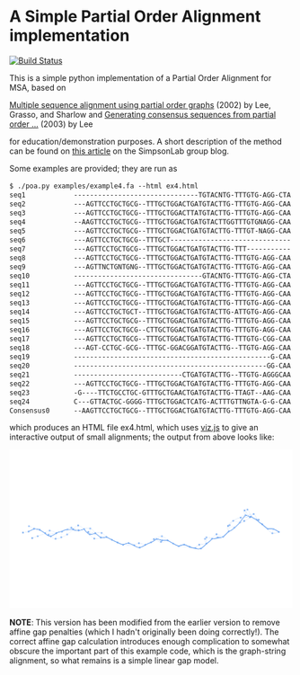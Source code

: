 # A Simple Partial Order Alignment implementation

[![Build Status](https://travis-ci.org/ljdursi/poapy.svg?branch=master)](https://travis-ci.org/ljdursi/poapy)

This is a simple python implementation of a Partial Order Alignment for MSA,
based on

[Multiple sequence alignment using partial order graphs](http://bioinformatics.oxfordjournals.org/content/18/3/452.short) (2002) by Lee, Grasso, and Sharlow 
 and
[Generating consensus sequences from partial order ...](http://bioinformatics.oxfordjournals.org/content/19/8/999.short) (2003) by Lee

for education/demonstration purposes. A short description of the method can be found on [this article](http://simpsonlab.github.io/2015/05/01/understanding-poa/) on the SimpsonLab group blog.

Some examples are provided; they are run as

```
$ ./poa.py examples/example4.fa --html ex4.html
seq1            -------------------------------TGTACNTG-TTTGTG-AGG-CTA
seq2            ---AGTTCCTGCTGCG--TTTGCTGGACTGATGTACTTG-TTTGTG-AGG-CAA
seq3            ---AGTTCCTGCTGCG--TTTGCTGGACTTATGTACTTG-TTTGTG-AGG-CAA
seq4            --AAGTTCCTGCTGCG--TTTGCTGGACTGATGTACTTGGTTTGTGNAGG-CAA
seq5            ---AGTTCCTGCTGCG--TTTGCTGGACTGATGTACTTG-TTTGT-NAGG-CAA
seq6            ---AGTTCCTGCTGCG--TTTGCT------------------------------
seq7            ---AGTTCCTGCTGCG--TTTGCTGGACTGATGTACTTG-TTT-----------
seq8            ---AGTTCCTGCTGCG--TTTGCTGGACTGATGTACTTG-TTTGTG-AGG-CAA
seq9            ---AGTTNCTGNTGNG--TTTGCTGGACTGATGTACTTG-TTTGTG-AGG-CAA
seq10           --------------------------------GTACNTG-TTTGTG-AGG-CTA
seq11           ---AGTTCCTGCTGCG--TTTGCTGGACTGATGTACTTG-TTTGTG-AGG-CAA
seq12           ---AGTTCCTGCTGCG--TTTGCTGGACTGATGTACTTG-TTTGTG-AGG-CAA
seq13           ---AGTTCCTGCTGCG--TTTGCTGGACTGATGTACTTG-TTTGTG-AGG-CAA
seq14           ---AGTTCCTGCTGCT--TTTGCTGGACTGATGTACTTG-ATTGTG-AGG-CAA
seq15           ---AGTTCCTGCTGCG--TTTGCTGGACTGATGTACTTG-TTTGTG-AGG-CAA
seq16           ---AGTTCCTGCTGCG--CTTGCTGGACTGATGTACTTG-TTTGTG-AGG-CAA
seq17           ---AGTTCCTGCTGCG--TTTGCTGGACTGATGTACTTG-TTTGTG-CGG-CAA
seq18           ---AGT-CCTGC-GCG--TTTGC-GGACGGATGTACTTG--TTGTG-AGG-CAA
seq19           -------------------------------------------------G-CAA
seq20           ------------------------------------------------GG-CAA
seq21           ---------------------------CTGATGTACTTG--TTGTG-AGGGCAA
seq22           ---AGTTCCTGCTGCG--TTTGCTGGACTGATGTACTTG-TTTGTG-AGG-CAA
seq23           -G----TTCTGCCTGC-GTTTGCTGAACTGATGTACTTG-TTAGT--AAG-CAA
seq24           C---GTTACTGC-GGGG-TTTGCTGGACTCATG-ACTTTGTTNGTA-G-G-CAA
Consensus0      --AAGTTCCTGCTGCG--TTTGCTGGACTGATGTACTTG-TTTGTG-AGG-CAA
```

which produces an HTML file ex4.html, which uses [viz.js](http://visjs.org/)
to give an interactive output of small alignments; the output from above looks
like:

![Example 4 Output](imgs/screenshot.png  "Example 4 Output")

**NOTE**: This version has been modified from the earlier version to remove
affine gap penalties (which I hadn't originally been doing correctly!).
The correct affine gap calculation introduces enough complication to somewhat
obscure the important part of this example code, which is the graph-string
alignment, so what remains is a simple linear gap model.
